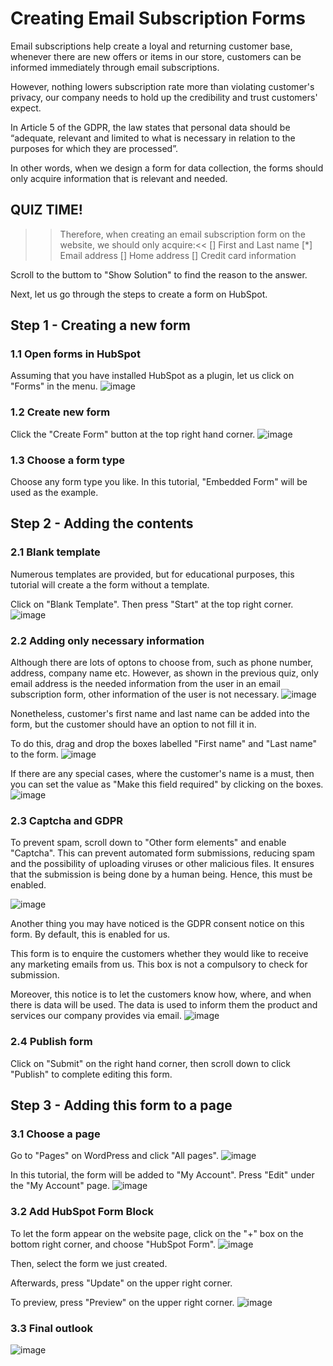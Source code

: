 # Creating Email Subscription Forms

Email subscriptions help create a loyal and returning customer base, whenever there are new offers or items in our store, customers can be informed immediately through email subscriptions.

However, nothing lowers subscription rate more than violating customer's privacy, our company needs to hold up the credibility and trust customers' expect. 

In Article 5 of the GDPR, the law states that personal data should be “adequate, relevant and limited to what is necessary in relation to the purposes for which they are processed”. 

In other words, when we design a form for data collection, the forms should only acquire information that is relevant and needed.

## QUIZ TIME!
>> Therefore, when creating an email subscription form on the website, we should only acquire:<<
[] First and Last name
[*] Email address
[] Home address
[] Credit card information

Scroll to the buttom to "Show Solution" to find the reason to the answer.

Next, let us go through the steps to create a form on HubSpot.

## Step 1 - Creating a new form
### 1.1 Open forms in HubSpot
Assuming that you have installed HubSpot as a plugin, let us click on "Forms" in the menu.
![image](./assets/1.1.jpg)

### 1.2 Create new form
Click the "Create Form" button at the top right hand corner.
![image](./assets/1.2.jpg)

### 1.3 Choose a form type
Choose any form type you like. In this tutorial, "Embedded Form" will be used as the example.


## Step 2 - Adding the contents
### 2.1 Blank template
Numerous templates are provided, but for educational purposes, this tutorial will create a the form without a template.

Click on "Blank Template". Then press "Start" at the top right corner.
![image](./assets/2.1.jpg)

### 2.2 Adding only necessary information
Although there are lots of optons to choose from, such as phone number, address, company name etc. However, as shown in the previous quiz, only email address is the needed information from the user in an email subscription form, other information of the user is not necessary. 
![image](./assets/2.2.jpg)

Nonetheless, customer's first name and last name can be added into the form, but the customer should have an option to not fill it in.

To do this, drag and drop the boxes labelled "First name" and "Last name" to the form.
![image](./assets/2.2_dragdrop.jpg)

If there are any special cases, where the customer's name is a must, then you can set the value as "Make this field required" by clicking on the boxes.
![image](./assets/2.2_required.jpg)

### 2.3 Captcha and GDPR
To prevent spam, scroll down to "Other form elements" and enable "Captcha". This can prevent automated form submissions, reducing spam and the possibility of uploading viruses or other malicious files. It ensures that the submission is being done by a human being. Hence, this must be enabled.

![image](./assets/2.2_recapture.jpg)

Another thing you may have noticed is the GDPR consent notice on this form. By default, this is enabled for us.

This form is to enquire the customers whether they would like to receive any marketing emails from us. This box is not a compulsory to check for submission. 

Moreover, this notice is to let the customers know how, where, and when there is data will be used. The data is used to inform them the product and services our company provides via email.
![image](./assets/2.2_notice.jpg)

### 2.4 Publish form
Click on "Submit" on the right hand corner, then scroll down to click "Publish" to complete editing this form.


## Step 3 - Adding this form to a page
### 3.1 Choose a page
Go to "Pages" on WordPress and click "All pages".
![image](./assets/3.1.jpg)

In this tutorial, the form will be added to "My Account". Press "Edit" under the "My Account" page.
![image](./assets/3.1_edit.jpg)


### 3.2 Add HubSpot Form Block
To let the form appear on the website page, click on the "+" box on the bottom right corner, and choose "HubSpot Form".
![image](./assets/3.2_block.jpg)

Then, select the form we just created.

Afterwards, press "Update" on the upper right corner.

To preview, press "Preview" on the upper right corner.
![image](./assets/3.2_select.jpg)

### 3.3 Final outlook
![image](./assets/3.3.jpg)


